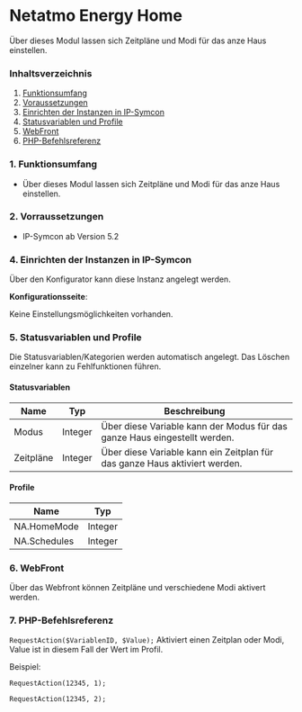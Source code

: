 # Netatmo Energy Home
Über dieses Modul lassen sich Zeitpläne und Modi für das anze Haus einstellen.

### Inhaltsverzeichnis

1. [Funktionsumfang](#1-funktionsumfang)
2. [Voraussetzungen](#2-voraussetzungen)
3. [Einrichten der Instanzen in IP-Symcon](#4-einrichten-der-instanzen-in-ip-symcon)
5. [Statusvariablen und Profile](#5-statusvariablen-und-profile)
6. [WebFront](#6-webfront)
7. [PHP-Befehlsreferenz](#7-php-befehlsreferenz)

### 1. Funktionsumfang

* Über dieses Modul lassen sich Zeitpläne und Modi für das anze Haus einstellen.

### 2. Vorraussetzungen

- IP-Symcon ab Version 5.2

### 4. Einrichten der Instanzen in IP-Symcon

Über den Konfigurator kann diese Instanz angelegt werden.

__Konfigurationsseite__:

Keine Einstellungsmöglichkeiten vorhanden.

### 5. Statusvariablen und Profile

Die Statusvariablen/Kategorien werden automatisch angelegt. Das Löschen einzelner kann zu Fehlfunktionen führen.

#### Statusvariablen

Name   | Typ     | Beschreibung
------ | ------- | ------------
Modus|Integer| Über diese Variable kann der Modus für das ganze Haus eingestellt werden.
Zeitpläne|Integer| Über diese Variable kann ein Zeitplan für das ganze Haus aktiviert werden.

#### Profile

Name   | Typ
------ | -------
NA.HomeMode| Integer
NA.Schedules| Integer

### 6. WebFront

Über das Webfront können Zeitpläne und verschiedene Modi aktivert werden.

### 7. PHP-Befehlsreferenz

`RequestAction($VariablenID, $Value);`
Aktiviert einen Zeitplan oder Modi, Value ist in diesem Fall der Wert im Profil.

Beispiel:

`RequestAction(12345, 1);`

`RequestAction(12345, 2);`